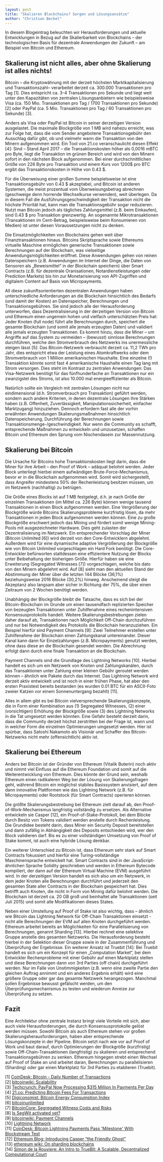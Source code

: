 ```yaml
---
layout: post
title: "Skalieren Blockchains? Sorgen und Lösungsansätze"
author: "Christian Beckel"
---
```


In diesem Blogeintrag beleuchten wir Herausforderungen und aktuelle Entwicklungen in Bezug auf die Skalierbarkeit von Blockchains – der technologischen Basis für dezentrale Anwendungen der Zukunft – am Beispiel von Bitcoin und Ethereum.

## Skalierung ist nicht alles, aber ohne Skalierung ist alles nichts!

Bitcoin – die Kryptowährung mit der derzeit höchsten Marktkapitalisierung und Transaktionszahl– verarbeitet derzeit ca. 300.000 Transaktionen pro Tag [1]. Dies entspricht ca. 3-4 Transaktionen pro Sekunde und liegt weit unter den Kapazitäten von zentralen Lösungsanbietern wie beispielsweise Visa (ca. 150 Mio. Transaktionen pro Tag / 1700 Transaktionen pro Sekunde) [2] oder PayPal (ca. 5 Mio. Transaktionen pro Tag / 60 Transaktionen pro Sekunde) [3].

Anders als Visa oder PayPal ist Bitcoin in seiner derzeitigen Version ausgelastet. Die maximale Blockgröße von 1 MB wird nahezu erreicht, was zur Folge hat, dass die vom Sender angebotene Transaktionsgebühr den Ausschlag dafür gibt, ob und vielmehr wann die Transaktion von den Minern aufgenommen wird. Ein Tool von 21.co veranschaulicht diesen Effekt [4]: Sind – Stand April 2017 – die Transaktionskosten höher als 0,0016 mBTC pro Byte, liegt die Transaktion im grünen Bereich und wird von den Minern sofort in den nächsten Block aufgenommen. Bei einer durchschnittlichen Größe von 226 Byte pro Transaktion und einem Kurs von 1200$ pro BTC ergibt das Transaktionskosten in Höhe von 0.43 $.

Für die Überweisung einer großen Summe beispielsweise ist eine Transaktionsgebühr von 0.43 $ akzeptabel, und Bitcoin ist anderen Systemen, die meist prozentual vom Überweisungsbetrag abrechnen (geschweige denn horrende Wechselkurse verwenden), weit überlegen. Da in diesem Fall die Ausführungsgeschwindigkeit der Transaktion nicht die höchste Priorität hat, kann man die Transaktionsgebühr sogar reduzieren. Nutzt man Bitcoin jedoch als tägliches Zahlungsmittel (z.B. beim Einkaufen), sind 0.43 $ pro Transaktion grenzwertig. An sogenannte Mikrotransaktionen (Transaktionen im Cent-Betrag, beispielsweise beim Konsumieren von Medien) ist unter diesen Voraussetzungen nicht zu denken.

Die Einsatzmöglichkeiten von Blockchains gehen weit über Finanztransaktionen hinaus. Bitcoins Skriptsprache sowie Ethereums virtuelle Maschine ermöglichen generische Transaktionen sowie Berechnungen auf der Blockchain, was vielseitige Anwendungsmöglichkeiten eröffnet. Diese Anwendungen gehen von reinen Datenspeichern (z.B. Anwendungen im Internet der Dinge, die Daten von Sensoren als „Beweismittel“ in der Blockchain speichern) über Smart Contracts (z.B. für dezentrale Oranisationen, Notardienstleistungen oder Prediction Markets) bis hin zur Monetarisierung von API-Zugriffen und digitalem Content auf Basis von Micropayments. 

All diese zukunftsorientierten dezentralen Anwendungen haben unterschiedliche Anforderungen an die Blockchain hinsichtlich des Bedarfs (und damit der Kosten) an Datenspeicher, Berechnungen und Transaktionsgebühren. Sie sind jedoch alle der Herausforderung unterworfen, dass Dezentralisierung in der derzeitigen Version von Bitcoin und Ethereum einen ungemein hohen und vielfach unterschätzten Preis hat: Jeder Knoten (full node) führt alle Berechnungen durch, speichert die gesamte Blockchain (und somit alle jemals erzeugten Daten) und validiert alle jemals erzeugten Transaktionen. Es kommt hinzu, dass die Miner – um Angriffe auf das System zu vermeiden – (bewusst) sinnlose Berechnungen durchführen, welche den Stromverbrauch des Netzwerks ins unermessliche steigen lässt [5]: Das Bitcoin-Netzwerk verbraucht derzeit ca. 11,2 TWh pro Jahr, dies entspricht etwa der Leistung eines Atomkraftwerks oder dem Stromverbrauch von 1 Million amerikanischen Haushalte. Eine einzelne (!) Transaktion könnte somit fast 4 amerikanische Haushalte einen Tag lang mit Strom versorgen. Dies steht im Kontrast zu zentralen Anwendungen: Das Visa-Netzwerk benötigt für das fünfhunderfache an Transaktionen nur ein zwanzigstel des Stroms, ist also 10.000 mal energieeffizienter als Bitcoin. 

Natürlich sollte ein Vergleich mit zentralen Lösungen nicht nur eindimensional (d.h. Stromverbrauch pro Transaktion) geführt werden, sondern auch andere Kriterien, in denen dezentrale Lösungen ihre Stärken haben (z.B. Offenheit, Zuverlässigkeit, Manipulationssicherheit, einfacher Marktzugang) hinzuziehen. Dennoch erfordern fast alle der vorhin erwähnten Anwendungen Skalierungsmaßnahmen hinsichtlich Datenspeicherung, Durchführung der Berechnungen sowie Transaktionsmenge-/geschwindigkeit. Nur wenn die Community es schafft, entsprechende Maßnahmen zu entwickeln und umzusetzen, schaffen Bitcoin und Ethereum den Sprung vom Nischendasein zur Massennutzung.

## Skalierung bei Bitcoin

Die Ursache für Bitcoins hohe Transaktionskosten liegt darin, dass die Miner für ihre Arbeit – den Proof of Work – adäquat belohnt werden. Jeder Block unterliegt hierbei einem aufwändigen Brute-Force-Mechanismus, bevor er in die Blockchain aufgenommen wird. Somit wird sichergestellt, dass Angreifer mindestens 50% der Rechenleistung besitzen müssen, um im Netzwerk (nachhaltig) zu betrügen. 

Die Größe eines Blocks ist auf 1 MB festgelegt, d.h. je nach Größe der einzelnen Transaktionen (im Mittel ca. 226 Byte) können wenige tausend Transaktionen in einen Block aufgenommen werden. Eine Vergrößerung der Blockgröße würde Bitcoins Skalierungsprobleme kurzfristig lösen, da mehr Transaktionen in jeden Block aufgenommen werden können. Eine zu große Blockgröße erschwert jedoch das Mining und fördert somit wenige Mining-Pools mit ausgezeichneter Hardware. Dies geht zulasten der Dezentralisierung im Netzwerk. Ein entsprechender Vorschlag der Miner (Bitcoin Unlimited [6]) wird derzeit von den Core-Entwicklern abgelehnt. Außerdem wird für eine dynamische adaptive Vergrößerung der Blockgröße wie von Bitcoin Unlimited vorgeschlagen ein Hard Fork benötigt. Die Core-Entwickler befürworten stattdessen eine effizientere Nutzung der Blocks unter Beibehaltung der bisherigen Größe. Hierfür haben sie eine Erweiterung (Segregated Witnesses [7]) vorgeschlagen, welche bis dato von den Minern abgelehnt wird. Auf [8] sieht man den aktuellen Stand der Abstimmung der Miner über die letzten 144 Blöcke (36,1%) beziehungsweise 2016 Blöcke (30,2%) hinweg. Anscheinend steigt die Akzeptanz also langsam aber sicher in Richtung der 75%, die über einen Zeitraum von 2 Wochen benötigt werden. 

Unabhängig der Blockgröße bleibt die Tatsache, dass es sich bei der Bitcoin-Blockchain im Grunde um einen tausendfach replizierten Speicher von bezeugten Transaktionen unter Zuhilfenahme eines rechenintensiven Konsensusprotokolls handelt. Weitere Skalierungsbestrebungen zielen daher darauf ab, Transaktionen nach Möglichkeit Off-Chain durchzuführen und nur bei Notwendigkeit des Protokolls die Blockchain heranzuziehen. Ein Beispiel hierfür sind Payment Channels [9]: Zwei Teilnehmer erstellen unter Zuhilfenahme der Blockchain einen Zahlungskanal untereinander. Dieser Kanal kann dann für Einzelzahlungen (z.B. Micropayments) genutzt werden, ohne dass diese an die Blockchain gesendet werden. Die Abrechnung erfolgt dann durch eine finale Transaktion an die Blockchain. 

Payment Channels sind die Grundlage des Lightning Networks [10]. Hierbei handelt es sich um ein Netzwerk von Knoten und Zahlungskanälen, durch das Transaktionen unter Zahlung einer kleinen Gebühr geroutet werden können – ähnlich wie Pakete durch das Internet. Das Lightning Network wird derzeit aktiv entwickelt und ist noch in einer frühen Phase, hat aber den ersten Praxistest bereits bestanden (es wurden 0.01 BTC für ein ASCII-Foto zweier Katzen vor einem Sonnenuntergang bezahlt) [11]. 

Alles in allem gibt es bei Bitcoin vielversprechende Skalierungskonzepte, die in Form einer Kombination aus (1) Segregated Witnesses, (2) einer (vorsichtigen) Erhöhung der Blockgröße sowie (3) des Lightning Networks in die Tat umgesetzt werden könnten. Eine Gefahr besteht derzeit darin, dass die Community derzeit höchst zerstritten bei der Frage ist, wann und in welcher Form die einzelnen Optimierungen umgesetzt werden. Hier ist spürbar, dass Satoshi Nakamoto als Visionär und Schaffer des Bitcoin-Netzwerks nicht mehr (offensichtlich) aktiv ist.

## Skalierung bei Ethereum

Anders bei Bitcoin ist der Gründer von Ethereum (Vitalik Buterin) noch aktiv und nimmt viel Einfluss auf die Ethereum Foundation und somit auf die Weiterentwicklung von Ethereum. Dies könnte der Grund sein, weshalb Ethereum einen radikaleren Weg bei der Lösung von Skalierungsfragen geht, während Bitcoin ein möglichst stabiles Basissystem anvisiert, auf dem dann innovative Plattformen wie das Lightning Network (z.B. für Micropayments) oder Rootstock (für Smart Contracts) operieren können.

Die größte Skalierungsbestrebung bei Ethereum zielt darauf ab, den Proof-of-Work-Mechanismus langfristig vollständig zu ersetzen. Als Alternative entwickeln sie Casper [12], ein Proof-of-Stake-Protokoll, bei dem Blöcke durch Besitz von Tokens validiert werden anstelle durch Rechenleistung. Die Grundidee besteht darin, dass Miner ein Security Deposit bereitstellen und dann zufällig in Abhängigkeit des Deposits entschieden wird, wer den Block validieren darf. Bis es zu einer vollständigen Umsetzung von Proof of Stake kommt, ist auch eine hybride Lösung denkbar.

Ein weiterer Unterschied zu Bitcoin ist, dass Ethereum sehr stark auf Smart Contracts fokussiert und hierfür eine Turing-vollständige Maschinensprache entwickelt hat. Smart Contracts sind in der JavaScript-ähnlichen Sprache Solidity geschrieben und werden in Ethereum Bytecode kompiliert, der dann auf der Ethereum Virtual Machine (EVM) ausgeführt wird. In der derzeitigen Version handelt es sich also um ein Netzwerk, in dem jeder Knoten alle Berechnungen durchführt und jederzeit den gesamten State aller Contracts in der Blockchain gespeichert hat. Dies betrifft auch Knoten, die nicht in Form von Mining dafür belohnt werden. Die Blockchain ist derzeit ca. 20 GB groß und beinhaltet alle Transaktionen (seit Juli 2015) und somit alle Modifikationen dieses States.

Neben einer Umstellung auf Proof of Stake ist also wichtig, dass – ähnlich wie Bitcoin das Lightning Network für Off-Chain Transaktionen einsetzt - nicht alle Berechnungen der EVM auf allen Knoten durchgeführt werden. Ethereum arbeitet bereits an Möglichkeiten für eine Parallelisierung von Berechnungen, genannt Sharding [13]. Hierbei rechnet eine selektive Gruppe anstelle des gesamten Netzwerks. Die Herausforderung besteht hierbei in der Selektion dieser Gruppe sowie in der Zusammenführung und Überprüfung der Ergebnisse. Ein weiterer Ansatz ist Truebit [14]: Bei Truebit handelt es sich um ein Konzept für einen „Computation Market“, bei dem Entwickler Rechenprobleme mit einer Gebühr auf einen Marktplatz stellen und diese Berechnungen dann von 3rd Parties (off chain) durchgeführt werden. Nur im Falle von Unstimmigkeiten (z.B. wenn eine zweite Partie den gleichen Auftrag annimmt und ein anderes Ergebnis erhält) wird eine größere Gruppe oder gar das gesamte Netzwerk herangezogen. Manchmal sollen Ergebnisse bewusst gefälscht werden, um den Überprüfungsmechanismus zu testen und wiederum Anreize zur Überprüfung zu setzen.

## Fazit

Eine Architektur ohne zentrale Instanz bringt viele Vorteile mit sich, aber auch viele Herausforderungen, die durch Konsensusprotokolle gelöst werden müssen. Sowohl Bitcoin als auch Ethereum stehen vor großen Skalierungsherausforderungen, haben aber entsprechende Lösungskonzepte in der Pipeline. Bitcoin setzt nach wie vor auf Proof of Work und baut darauf, durch Optimierungen der Blockgröße (kurzfristig) sowie Off-Chain-Transaktionen (langfristig) zu skalieren und entsprechend Transaktionsgebühren zu senken. Ethereum hingegen strebt einen Wechsel auf Proof of Stake an und arbeitet daran, Berechnungen zu parallelisieren (Sharding) oder gar einen Marktplatz für 3rd Parties zu etablieren (Truebit).

[1] [CoinDesk: Bitcoin - Daily Number of Transactions](www.coindesk.com/data/bitcoin-daily-transactions/)  
[2] [bitcoinwiki: Scalability](https://en.bitcoin.it/wiki/Scalability)  
[3] [Techcrunch: PayPal Now Processing $315 Million In Payments Per Day](https://techcrunch.com/2011/09/25/paypal-now-processing-315-million-in-payments-per-day/)  
[4] [21.co: Predicting Bitcoin Fees For Transactions](https://bitcoinfees.21.co/)  
[5] [Digiconomist: Bitcoin Energy Consumption Index](http://digiconomist.net/beci)  
[6] [bitcoinunlimited](https://www.bitcoinunlimited.info/)  
[7] [BitcoinCore: Segregated Witness Costs and Risks](https://bitcoincore.org/en/2016/10/28/segwit-costs/)  
[8] [Is SegWit activated yet?](http://segwit.co/)  
[9] [bitcoinwiki: Payment Channels](https://en.bitcoin.it/wiki/Payment_channels)  
[10] [Lightning Network](https://lightning.network/)  
[11] [CoinDesk: Bitcoin Lightning Payments Pass 'Milestone' With Blockstream Test](http://www.coindesk.com/blockstream-amps-up-lightning-network-with-first-test-transaction/)  
[12] [Ethereum Blog: Introducing Casper “the Friendly Ghost”](https://blog.ethereum.org/2015/08/01/introducing-casper-friendly-ghost/)  
[13] [ethereum wiki: On sharding blockchains](https://github.com/ethereum/wiki/wiki/Sharding-FAQ)  
[14] [Simon de la Rouviere: An Intro to TrueBit: A Scalable, Decentralized Computational Court](https://medium.com/@simondlr/an-intro-to-truebit-a-scalable-decentralized-computational-court-1475531400c3)  
